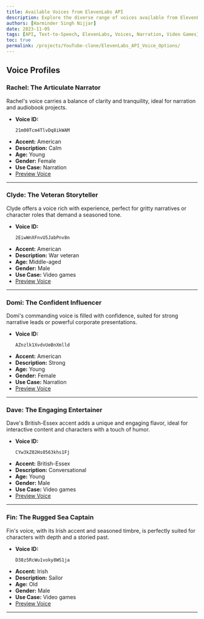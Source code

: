 ```yaml
---
title: Available Voices from ElevenLabs API
description: Explore the diverse range of voices available from ElevenLabs API, perfect for various use cases like narration and video game character voices.
authors: [Harminder Singh Nijjar]
date: 2023-11-05
tags: [API, Text-to-Speech, ElevenLabs, Voices, Narration, Video Games]
toc: true
permalink: /projects/YouTube-clone/ElevenLabs_API_Voice_Options/
---
```


## Voice Profiles

### Rachel: The Articulate Narrator

Rachel's voice carries a balance of clarity and tranquility, ideal for narration and audiobook projects.

- **Voice ID:**
  ```plaintext
  21m00Tcm4TlvDq8ikWAM
  ```
- **Accent:** American
- **Description:** Calm
- **Age:** Young
- **Gender:** Female
- **Use Case:** Narration
- [Preview Voice](https://storage.googleapis.com/eleven-public-prod/premade/voices/21m00Tcm4TlvDq8ikWAM/df6788f9-5c96-470d-8312-aab3b3d8f50a.mp3)

---

### Clyde: The Veteran Storyteller

Clyde offers a voice rich with experience, perfect for gritty narratives or character roles that demand a seasoned tone.

- **Voice ID:**
  ```plaintext
  2EiwWnXFnvU5JabPnv8n
  ```
- **Accent:** American
- **Description:** War veteran
- **Age:** Middle-aged
- **Gender:** Male
- **Use Case:** Video games
- [Preview Voice](https://storage.googleapis.com/eleven-public-prod/premade/voices/2EiwWnXFnvU5JabPnv8n/65d80f52-703f-4cae-a91d-75d4e200ed02.mp3)

---

### Domi: The Confident Influencer

Domi's commanding voice is filled with confidence, suited for strong narrative leads or powerful corporate presentations.

- **Voice ID:**
  ```plaintext
  AZnzlk1XvdvUeBnXmlld
  ```
- **Accent:** American
- **Description:** Strong
- **Age:** Young
- **Gender:** Female
- **Use Case:** Narration
- [Preview Voice](https://storage.googleapis.com/eleven-public-prod/premade/voices/AZnzlk1XvdvUeBnXmlld/508e12d0-a7f7-4d86-a0d3-f3884ff353ed.mp3)

---

### Dave: The Engaging Entertainer

Dave's British-Essex accent adds a unique and engaging flavor, ideal for interactive content and characters with a touch of humor.

- **Voice ID:**
  ```plaintext
  CYw3kZ02Hs0563khs1Fj
  ```
- **Accent:** British-Essex
- **Description:** Conversational
- **Age:** Young
- **Gender:** Male
- **Use Case:** Video games
- [Preview Voice](https://storage.googleapis.com/eleven-public-prod/premade/voices/CYw3kZ02Hs0563khs1Fj/872cb056-45d3-419e-b5c6-de2b387a93a0.mp3)

---

### Fin: The Rugged Sea Captain

Fin's voice, with its Irish accent and seasoned timbre, is perfectly suited for characters with depth and a storied past.

- **Voice ID:**
  ```plaintext
  D38z5RcWu1voky8WS1ja
  ```
- **Accent:** Irish
- **Description:** Sailor
- **Age:** Old
- **Gender:** Male
- **Use Case:** Video games
- [Preview Voice](https://storage.googleapis.com/eleven-public-prod/premade/voices/D38z5RcWu1voky8WS1ja/a470ba64-1e72-46d9-ba9d-030c4155e2d2.mp3)

---

